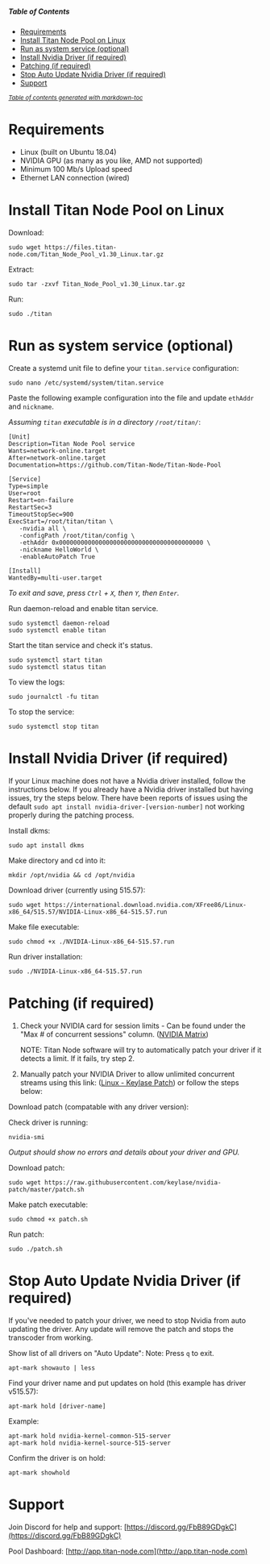 ##### Table of Contents  
- [Requirements](#requirements)
- [Install Titan Node Pool on Linux](#install-titan-node-pool-on-linux)
- [Run as system service (optional)](#run-as-system-service--optional-)
- [Install Nvidia Driver (if required)](#install-nvidia-driver--if-required-)
- [Patching (if required)](#patching--if-required-)
- [Stop Auto Update Nvidia Driver (if required)](#stop-auto-update-nvidia-driver--if-required-)
- [Support](#support)

<small><i><a href='http://ecotrust-canada.github.io/markdown-toc/'>Table of contents generated with markdown-toc</a></i></small>




# Requirements
- Linux (built on Ubuntu 18.04)
- NVIDIA GPU (as many as you like, AMD not supported)
- Minimum 100 Mb/s Upload speed
- Ethernet LAN connection (wired)


# Install Titan Node Pool on Linux
Download:
```
sudo wget https://files.titan-node.com/Titan_Node_Pool_v1.30_Linux.tar.gz
```
Extract:
```
sudo tar -zxvf Titan_Node_Pool_v1.30_Linux.tar.gz
```
Run:
```
sudo ./titan
```

# Run as system service (optional)
Create a systemd unit file to define your `titan.service` configuration:
```
sudo nano /etc/systemd/system/titan.service
```
Paste the following example configuration into the file and update `ethAddr` and `nickname`.

_Assuming `titan` executable is in a directory `/root/titan/`_:
```
[Unit]
Description=Titan Node Pool service
Wants=network-online.target
After=network-online.target
Documentation=https://github.com/Titan-Node/Titan-Node-Pool

[Service]
Type=simple
User=root
Restart=on-failure
RestartSec=3
TimeoutStopSec=900
ExecStart=/root/titan/titan \
   -nvidia all \
   -configPath /root/titan/config \
   -ethAddr 0x0000000000000000000000000000000000000000 \
   -nickname HelloWorld \
   -enableAutoPatch True 

[Install]
WantedBy=multi-user.target
```
_To exit and save, press `Ctrl` + `X`, then `Y`, then `Enter`._

Run daemon-reload and enable titan service.
```
sudo systemctl daemon-reload
sudo systemctl enable titan
```
Start the titan service and check it's status.
```
sudo systemctl start titan
sudo systemctl status titan
```
To view the logs:
```
sudo journalctl -fu titan
```
To stop the service:
```
sudo systemctl stop titan
```

# Install Nvidia Driver (if required)
If your Linux machine does not have a Nvidia driver installed, follow the instructions below.
If you already have a Nvidia driver installed but having issues, try the steps below. There have been reports of issues using the default `sudo apt install nvidia-driver-[version-number]` not working properly during the patching process. 

Install dkms:
```
sudo apt install dkms
```
Make directory and cd into it:
```
mkdir /opt/nvidia && cd /opt/nvidia
```
Download driver (currently using 515.57):
```
sudo wget https://international.download.nvidia.com/XFree86/Linux-x86_64/515.57/NVIDIA-Linux-x86_64-515.57.run
```
Make file executable:
```
sudo chmod +x ./NVIDIA-Linux-x86_64-515.57.run
```
Run driver installation:
```
sudo ./NVIDIA-Linux-x86_64-515.57.run
```

# Patching (if required)
1. Check your NVIDIA card for session limits - Can be found under the "Max # of concurrent sessions" column. ([NVIDIA Matrix](https://developer.nvidia.com/video-encode-and-decode-gpu-support-matrix-new))

   NOTE: Titan Node software will try to automatically patch your driver if it detects a limit. If it fails, try step 2.

2. Manually patch your NVIDIA Driver to allow unlimited concurrent streams using this link: ([Linux - Keylase Patch](https://github.com/keylase/nvidia-patch)) or follow the steps below:

Download patch (compatable with any driver version):

Check driver is running:
```
nvidia-smi
```
*Output should show no errors and details about your driver and GPU.*

Download patch:
```
sudo wget https://raw.githubusercontent.com/keylase/nvidia-patch/master/patch.sh
```
Make patch executable:
```
sudo chmod +x patch.sh
```
Run patch:
```
sudo ./patch.sh
```


# Stop Auto Update Nvidia Driver (if required)
If you've needed to patch your driver, we need to stop Nvidia from auto updating the driver. Any update will remove the patch and stops the transcoder from working.

Show list of all drivers on "Auto Update":
Note: Press `q` to exit.
```
apt-mark showauto | less
```
Find your driver name and put updates on hold (this example has driver v515.57):
```
apt-mark hold [driver-name]
```
Example:
```
apt-mark hold nvidia-kernel-common-515-server
apt-mark hold nvidia-kernel-source-515-server
```
Confirm the driver is on hold:
```
apt-mark showhold
```


# Support
Join Discord for help and support:
[https://discord.gg/FbB89GDgkC](https://discord.gg/FbB89GDgkC)

Pool Dashboard:
[http://app.titan-node.com](http://app.titan-node.com)
